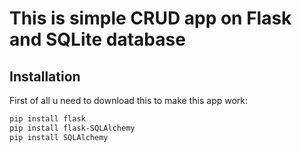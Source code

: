 # This is simple CRUD app on Flask and SQLite database

## Installation
First of all u need to download this to make this app work:

```bash
pip install flask
pip install flask-SQLAlchemy
pip install SQLAlchemy

